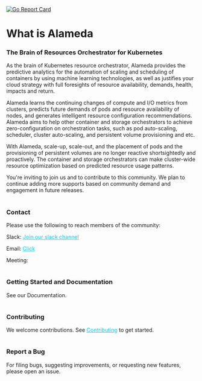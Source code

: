 [![Go Report Card](https://goreportcard.com/badge/github.com/containers-ai/Alameda)](https://goreportcard.com/report/github.com/containers-ai/Alameda)

# What is Alameda

<h3><strong>The Brain of Resources Orchestrator for Kubernetes</strong></h3>

As the brain of Kubernetes resource orchestrator, Alameda provides the predictive analytics for the automation of scaling and scheduling of containers by using machine learning technologies, as well as justifies your cloud strategy with full foresights of resource availability, demands, health, impacts and return.

Alameda learns the continuing changes of compute and I/O metrics from clusters, predicts future demands of pods and resource availability of nodes, and generates intelligent resource configuration recommendations. 
Alameda aims to help other container and storage orchestrators to achieve zero-configuration on orchestration tasks, such as pod auto-scaling, scheduler, cluster auto-scaling, and persistent volume provisioning and etc.

With Alameda, scale-up, scale-out, and the placement of pods and the provisioning of persistent volumes are no longer reactive shortsightedly and proactively. The container and storage orchestrators can make cluster-wide resource optimization based on predicted resource usage patterns.

You're inviting to join us and to contribute to this community. We plan to continue adding more supports based on community demand and engagement in future releases.
#

<h3><strong>Contact</strong></h3>
 
Please use the following to reach members of the community:

Slack: <span style="color: #00ccff;"><a style="color: #00ccff;" href="https://join.slack.com/t/alameda-ai/signup" target="_blank" rel="noopener">Join our slack channel</a></span>

Email: <span style="color: #00ccff;"><a style="color: #00ccff;" href="mailto:alameda@prophetstor.com" target="_blank" rel="noopener">Click</a></span>

Meeting: 

#

<h3><strong>Getting Started and Documentation</strong></h3>
See our Documentation.

#

<h3><strong>Contributing</strong></h3>
We welcome contributions. See <span style="color: #00ccff;"><a style="color: #00ccff;" href="https://github.com/containers-ai/Alameda/commit/20b071b4b6632619897b126ace6c26c26460e598" target="_blank" rel="noopener">Contributing</a></span> to get started.

#

<h3><strong>Report a Bug</strong></h3>
For filing bugs, suggesting improvements, or requesting new features, please open an issue.

#
